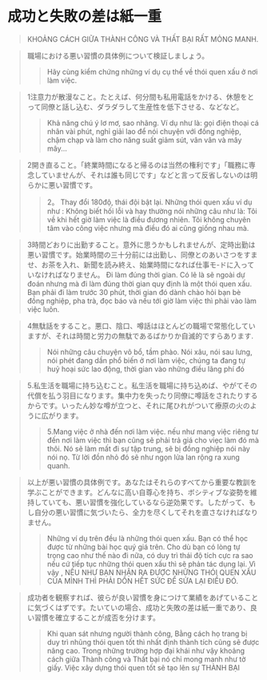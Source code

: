 # 成功と失敗の差は紙一重
>KHOẢNG CÁCH GIỮA THÀNH CÔNG VÀ THẤT BẠI RẤT MỎNG MANH.

>職場における悪い習慣の具体例について検証しましょう。
>>Hãy cùng kiểm chứng những ví dụ cụ thể về thói quen xấu ở nơi làm việc.

>1注意力が散漫なこと。たとえば、何分間も私用電話をかける、休憩をとって同僚と話し込む、ダラダラして生産性を低下させる、などなど。
>>Khả năng chú ý lơ mơ, sao nhãng.
Ví dụ như là: gọi điện thoại cá nhân vài phút, nghỉ giải lao để nói chuyện với đồng nghiệp, chậm chạp và làm cho năng suất giảm sút, vân vân và mây mây...

>2開き直ること。「終業時間になると帰るのは当然の権利です」「職務に専念していませんが、それは誰も同じです」などと言って反省しないのは明らかに悪い習慣です。
>>2。 Thay đổi 180độ, thái đội bật lại.
Những thói quen xấu ví dụ như :
Không biết hối lỗi và hay thường nói những câu như là: Tôi về khi hết giờ làm việc là điều đương nhiên. Tôi không chuyên tâm vào công việc nhưng mà điều đó ai cũng giống nhau mà.

>3時間どおりに出勤すること。意外に思うかもしれませんが、定時出勤は悪い習慣です。始業時間の三十分前には出勤し、同僚とのあいさつをすませ、お茶を入れ、新聞を読み終え、始業時間になれば仕事モ-ドに入っていなければなりません。
>Đi làm đúng thời gian. Có lẽ là sẽ ngoài dự đoán nhưng mà đi làm đúng thời gian quy định là một thói quen xấu.
Bạn phải đi làm trước 30 phút, thời gian đó dành chào hỏi bạn bè đồng nghiệp, pha trà, đọc báo và nếu tới giờ làm việc thì phải vào làm việc luôn. 

>4無駄話をすること。悪口、陰口、噂話はほとんどの職場で常態化していますが、それは時間と労力の無駄であるばかりか自滅的ですらあります.
>>Nói những câu chuyện vô bổ, tầm phào.
Nói xâu, nói sau lưng, nói phét đang dần phổ biến ở nơi làm việc, 
chúng ta đang tự huỷ hoại sức lao động, thời gian vào những điều lãng phí đó

>5.私生活を職場に持ち込むこと。私生活を職場に持ち込めば、やがてその代償を払う羽目になります。集中力を失ったり同僚に噂話をされたりするからです。いったん妙な噂が立つと、それに尾ひれがついて療原の火のように広がります。
>>5.Mang việc ở nhà đến nơi làm việc. nếu như mang việc riêng tư đến nơi làm việc thì bạn cũng sẽ phải trả giá cho viẹc làm đó mà thôi. Nó sẽ làm mất đi sự tập trung, sẽ bị đồng nghiệp nói này nói nọ. Từ lời đồn nhỏ đó sẽ như ngọn lửa lan rộng ra xung quanh.

>以上が悪い習慣の具体例です。あなたはそれらのすべてから重要な教訓を学ぶことができます。どんなに高い自尊心を持ち、ボシティブな姿勢を維持していても、悪い習慣を強化しているなら逆効果です。したがって、もし自分の悪い習慣に気づいたら、全力を尽くしてそれを直さなければなりません。
>>Những ví dụ trên đều là những thói quen xấu.
Bạn có thể học được từ những bài học quý giá trên. Cho dù bạn có lòng tự trọng cao như thế nào đi nữa, có duy trì thái độ tích cực ra sao nếu cứ tiếp tục những thói quen  xấu thì sẽ phản tác dụng lại.
Vì vậy  , NẾU NHƯ BẠN NHẬN RA ĐƯỢC NHỮNG THÓI QUEN XẤU CỦA MÌNH THÌ PHẢI DỒN HẾT SỨC ĐỂ SỬA LẠI ĐIỀU ĐÓ.

>成功者を観察すれば、彼らが良い習慣を身につけて業績をあげていることに気づくはずです。たいていの場合、成功と失敗の差は紙一重であり、良い習慣を確立することが成否を分けます。
>>Khi quan sát nhưng người thành công, Bằng cách họ trang bị duy trì nhũng thói quen tốt thì nhất định  thành tích cũng sẽ được nâng cao.
Trong những trường hợp đại khái như vậy khoảng cách giữa Thành công  và Thất bại nó chỉ mong manh như tờ giấy.
Việc xây dựng thói quen tốt sẽ tạo lên sự THÀNH BẠI